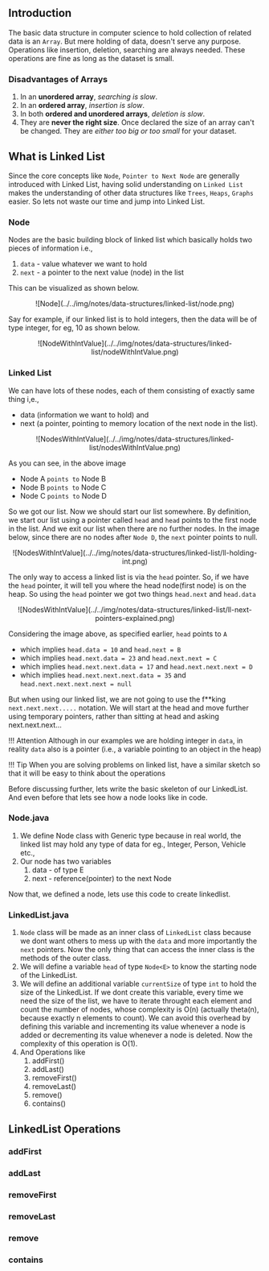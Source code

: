 ## Introduction

The basic data structure in computer science to hold collection of related data is an `Array`. But mere holding of data, doesn't serve any purpose. Operations like insertion, deletion, searching are always needed. These operations are fine as long as the dataset is small.

### Disadvantages of Arrays
1. In an **unordered array**, _searching is slow_.
2. In an **ordered array**, _insertion is slow_.
3. In both **ordered and unordered arrays**, _deletion is slow_.
4. They are **never the right size**. Once declared the size of an array can't be changed. They are _either too big or too small_ for your dataset.

## What is Linked List

Since the core concepts like `Node`, `Pointer to Next Node` are generally introduced with Linked List, having solid understanding on `Linked List` makes the understanding of other data structures like `Trees`, `Heaps`, `Graphs` easier. So lets not waste our time and jump into Linked List.

### Node

Nodes are the basic building block of linked list which basically holds two pieces of information i.e.,

1. `data` - value whatever we want to hold
2. `next` - a pointer to the next value (node) in the list

This can be visualized as shown below.

<center>![Node](../../img/notes/data-structures/linked-list/node.png)</center>

Say for example, if our linked list is to hold integers, then the data will be of type integer, for eg, 10 as shown below.

<center>![NodeWithIntValue](../../img/notes/data-structures/linked-list/nodeWithIntValue.png)</center>

### Linked List

We can have lots of these nodes, each of them consisting of exactly same thing i,e., 

* data (information we want to hold) and 
* next (a pointer, pointing to memory location of the next node in the list).

<center>![NodesWithIntValue](../../img/notes/data-structures/linked-list/nodesWithIntValue.png)</center>

As you can see, in the above image

* Node A `points to` Node B
* Node B `points to` Node C
* Node C `points to` Node D

So we got our list. Now we should start our list somewhere. By definition, we start our list using a pointer called `head` and `head` points to the first node in the list. And we exit our list when there are no further nodes. In the image below, since there are no nodes after `Node D`, the `next` pointer points to null.

<center>![NodesWithIntValue](../../img/notes/data-structures/linked-list/ll-holding-int.png)</center>

The only way to access a linked list is via the `head` pointer. So, if we have the `head` pointer, it will tell you where the head node(first node) is on the heap. So using the `head` pointer we got two things `head.next` and `head.data`

<center>![NodesWithIntValue](../../img/notes/data-structures/linked-list/ll-next-pointers-explained.png)</center>

Considering the image above, as specified earlier, `head` points to `A`

* which implies `head.data = 10` and `head.next = B`
* which implies `head.next.data = 23` and `head.next.next = C`
* which implies `head.next.next.data = 17` and `head.next.next.next = D`
* which implies `head.next.next.next.data = 35` and `head.next.next.next.next = null`

But when using our linked list, we are not going to use the f**king `next.next.next.....` notation. We will start at the head and move further using temporary pointers, rather than sitting at head and asking next.next.next... 


!!! Attention
    Although in our examples we are holding integer in `data`, in reality `data` also is a pointer (i.e., a variable pointing to an object in the heap)

!!! Tip
    When you are solving problems on linked list, have a similar sketch so that it will be easy to think about the operations

Before discussing further, lets write the basic skeleton of our LinkedList. And even before that lets see how a node looks like in code.

### Node.java

1. We define Node class with Generic type because in real world, the linked list may hold any type of data for eg., Integer, Person, Vehicle etc.,
2. Our node has two variables
    1. data - of type E
    2. next - reference(pointer) to the next Node<E>

<script src="https://gist.github.com/sivapcu/0c69001d148c722c9e4b17236dcee0d6.js"></script>

Now that, we defined a node, lets use this code to create linkedlist.

### LinkedList.java

1. `Node` class will be made as an inner class of `LinkedList` class because we dont want others to mess up with the `data` and more importantly the `next` pointers. Now the only thing that can access the inner class is the methods of the outer class.
2. We will define a variable `head` of type `Node<E>` to know the starting node of the LinkedList.
3. We will define an additional variable `currentSize` of type `int` to hold the size of the LinkedList. If we dont create this variable, every time we need the size of the list, we have to iterate throught each element and count the number of nodes, whose complexity is O(n) (actually theta(n), because exactly n elements to count). We can avoid this overhead by defining this variable and incrementing its value whenever a node is added or decrementing its value whenever a node is deleted. Now the complexity of this operation is O(1).
4. And Operations like
    1. addFirst()
    2. addLast()
    3. removeFirst()
    4. removeLast()
    5. remove()
    6. contains()

<script src="https://gist.github.com/sivapcu/a219a6f8f47ffa4efbe0ce16bda0f53e.js"></script>

## LinkedList Operations
### addFirst
### addLast
### removeFirst
### removeLast
### remove
### contains
